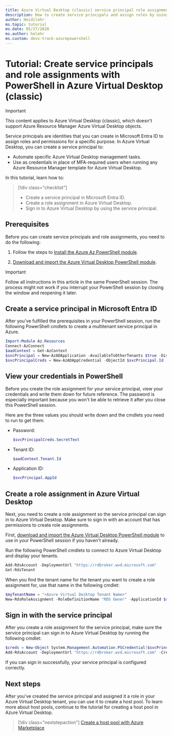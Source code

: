 ```yaml
---
title: Azure Virtual Desktop (classic) service principal role assignment - Azure
description: How to create service principals and assign roles by using PowerShell in Azure Virtual Desktop (classic).
author: Heidilohr
ms.topic: tutorial
ms.date: 05/27/2020
ms.author: helohr 
ms.custom: devx-track-azurepowershell
---
```

# Tutorial: Create service principals and role assignments with PowerShell in Azure Virtual Desktop (classic)

>[!IMPORTANT]
>This content applies to Azure Virtual Desktop (classic), which doesn't support Azure Resource Manager Azure Virtual Desktop objects.

Service principals are identities that you can create in Microsoft Entra ID to assign roles and permissions for a specific purpose. In Azure Virtual Desktop, you can create a service principal to:

- Automate specific Azure Virtual Desktop management tasks.
- Use as credentials in place of MFA-required users when running any Azure Resource Manager template for Azure Virtual Desktop.

In this tutorial, learn how to:

> [!div class="checklist"]
> * Create a service principal in Microsoft Entra ID.
> * Create a role assignment in Azure Virtual Desktop.
> * Sign in to Azure Virtual Desktop by using the service principal.

## Prerequisites

Before you can create service principals and role assignments, you need to do the following:

1. Follow the steps to [Install the Azure Az PowerShell module](/powershell/azure/install-azure-powershell).

2. [Download and import the Azure Virtual Desktop PowerShell module](/powershell/windows-virtual-desktop/overview/).

> [!IMPORTANT]
> Follow all instructions in this article in the same PowerShell session. The process might not work if you interrupt your PowerShell session by closing the window and reopening it later.

<a name='create-a-service-principal-in-azure-active-directory'></a>

## Create a service principal in Microsoft Entra ID

After you've fulfilled the prerequisites in your PowerShell session, run the following PowerShell cmdlets to create a multitenant service principal in Azure.

```powershell
Import-Module Az.Resources
Connect-AzConnect
$aadContext = Get-AzContext
$svcPrincipal = New-AzADApplication -AvailableToOtherTenants $true -DisplayName "Azure Virtual Desktop Svc Principal"
$svcPrincipalCreds = New-AzADAppCredential -ObjectId $svcPrincipal.Id
```
## View your credentials in PowerShell

Before you create the role assignment for your service principal, view your credentials and write them down for future reference. The password is especially important because you won't be able to retrieve it after you close this PowerShell session.

Here are the three values you should write down and the cmdlets you need to run to get them:

- Password:

    ```powershell
    $svcPrincipalCreds.SecretText
    ```

- Tenant ID:

    ```powershell
    $aadContext.Tenant.Id
    ```

- Application ID:

    ```powershell
    $svcPrincipal.AppId
    ```

## Create a role assignment in Azure Virtual Desktop

Next, you need to create a role assignment so the service principal can sign in to Azure Virtual Desktop. Make sure to sign in with an account that has permissions to create role assignments.

First, [download and import the Azure Virtual Desktop PowerShell module](/powershell/windows-virtual-desktop/overview/) to use in your PowerShell session if you haven't already.

Run the following PowerShell cmdlets to connect to Azure Virtual Desktop and display your tenants.

```powershell
Add-RdsAccount -DeploymentUrl "https://rdbroker.wvd.microsoft.com"
Get-RdsTenant
```

When you find the tenant name for the tenant you want to create a role assignment for, use that name in the following cmdlet:

```powershell
$myTenantName = "<Azure Virtual Desktop Tenant Name>"
New-RdsRoleAssignment -RoleDefinitionName "RDS Owner" -ApplicationId $svcPrincipal.AppId -TenantName $myTenantName
```

## Sign in with the service principal

After you create a role assignment for the service principal, make sure the service principal can sign in to Azure Virtual Desktop by running the following cmdlet:

```powershell
$creds = New-Object System.Management.Automation.PSCredential($svcPrincipal.AppId, (ConvertTo-SecureString $svcPrincipalCreds.Value -AsPlainText -Force))
Add-RdsAccount -DeploymentUrl "https://rdbroker.wvd.microsoft.com" -Credential $creds -ServicePrincipal -AadTenantId $aadContext.Tenant.Id
```

If you can sign in successfully, your service principal is configured correctly.

## Next steps

After you've created the service principal and assigned it a role in your Azure Virtual Desktop tenant, you can use it to create a host pool. To learn more about host pools, continue to the tutorial for creating a host pool in Azure Virtual Desktop.

 > [!div class="nextstepaction"]
 > [Create a host pool with Azure Marketplace](create-host-pools-azure-marketplace-2019.md)
